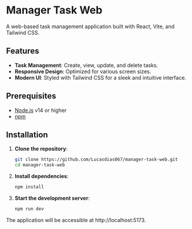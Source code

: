 # Manager Task Web

A web-based task management application built with React, Vite, and Tailwind CSS.

## Features

- **Task Management**: Create, view, update, and delete tasks.
- **Responsive Design**: Optimized for various screen sizes.
- **Modern UI**: Styled with Tailwind CSS for a sleek and intuitive interface.

## Prerequisites

- [Node.js](https://nodejs.org/) v14 or higher
- [npm](https://www.npmjs.com/)

## Installation

1. **Clone the repository**:

   ```bash
   git clone https://github.com/Lucasdias067/manager-task-web.git
   cd manager-task-web

2. **Install dependencies**:
   
    ```bash
    npm install

3. **Start the development server**:

    ```bash
    npm run dev

The application will be accessible at http://localhost:5173.
